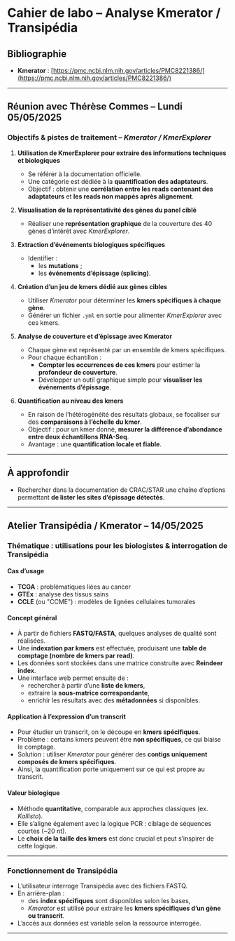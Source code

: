 <span style="color:#1b2a49"><h1> Cahier de labo – Analyse Kmerator / Transipédia</h1></span>

## Bibliographie

- **Kmerator** : [https://pmc.ncbi.nlm.nih.gov/articles/PMC8221386/](https://pmc.ncbi.nlm.nih.gov/articles/PMC8221386/)

---

<span style="color:#1b2a49"><h2>Réunion avec Thérèse Commes – Lundi 05/05/2025</h2></span>

### Objectifs & pistes de traitement – *Kmerator / KmerExplorer*

1. **Utilisation de KmerExplorer pour extraire des informations techniques et biologiques**
   - Se référer à la documentation officielle.
   - Une catégorie est dédiée à la **quantification des adaptateurs**.
   - Objectif : obtenir une **corrélation entre les reads contenant des adaptateurs** et **les reads non mappés après alignement**.

2. **Visualisation de la représentativité des gènes du panel ciblé**
   - Réaliser une **représentation graphique** de la couverture des 40 gènes d’intérêt avec *KmerExplorer*.

3. **Extraction d’événements biologiques spécifiques**
   - Identifier :
     - les **mutations** ;
     - les **événements d’épissage (splicing)**.

4. **Création d’un jeu de kmers dédié aux gènes cibles**
   - Utiliser *Kmerator* pour déterminer les **kmers spécifiques à chaque gène**.
   - Générer un fichier `.yml` en sortie pour alimenter *KmerExplorer* avec ces kmers.

5. **Analyse de couverture et d’épissage avec Kmerator**
   - Chaque gène est représenté par un ensemble de kmers spécifiques.
   - Pour chaque échantillon :
     - **Compter les occurrences de ces kmers** pour estimer la **profondeur de couverture**.
     - Développer un outil graphique simple pour **visualiser les événements d’épissage**.

6. **Quantification au niveau des kmers**
   - En raison de l’hétérogénéité des résultats globaux, se focaliser sur des **comparaisons à l’échelle du kmer**.
   - Objectif : pour un kmer donné, **mesurer la différence d’abondance entre deux échantillons RNA-Seq**.
   - Avantage : une **quantification locale et fiable**.

---

## À approfondir

- Rechercher dans la documentation de CRAC/STAR une chaîne d’options permettant **de lister les sites d’épissage détectés**.

---

<span style="color:#1b2a49"><h2>Atelier Transipédia / Kmerator – 14/05/2025</h2></span>

### Thématique : utilisations pour les biologistes & interrogation de Transipédia

#### Cas d’usage

- **TCGA** : problématiques liées au cancer  
- **GTEx** : analyse des tissus sains  
- **CCLE** (ou "CCME") : modèles de lignées cellulaires tumorales  

#### Concept général

- À partir de fichiers **FASTQ/FASTA**, quelques analyses de qualité sont réalisées.
- Une **indexation par kmers** est effectuée, produisant une **table de comptage (nombre de kmers par read)**.
- Les données sont stockées dans une matrice construite avec **Reindeer index**.
- Une interface web permet ensuite de :
  - rechercher à partir d’une **liste de kmers**,
  - extraire la **sous-matrice correspondante**,
  - enrichir les résultats avec des **métadonnées** si disponibles.

#### Application à l’expression d’un transcrit

- Pour étudier un transcrit, on le découpe en **kmers spécifiques**.
- Problème : certains kmers peuvent être **non spécifiques**, ce qui biaise le comptage.
- Solution : utiliser *Kmerator* pour générer des **contigs uniquement composés de kmers spécifiques**.
- Ainsi, la quantification porte uniquement sur ce qui est propre au transcrit.

#### Valeur biologique

- Méthode **quantitative**, comparable aux approches classiques (ex. *Kallisto*).
- Elle s’aligne également avec la logique PCR : ciblage de séquences courtes (~20 nt).
- Le **choix de la taille des kmers** est donc crucial et peut s’inspirer de cette logique.

---

### Fonctionnement de Transipédia

- L’utilisateur interroge Transipédia avec des fichiers FASTQ.
- En arrière-plan :
  - des **index spécifiques** sont disponibles selon les bases,
  - *Kmerator* est utilisé pour extraire les **kmers spécifiques d’un gène ou transcrit**.
- L’accès aux données est variable selon la ressource interrogée.

---

